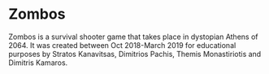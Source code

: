 # Zombos
Zombos is a survival shooter game that takes place in dystopian Athens of 2064. It was created between Oct 2018-March 2019 for educational purposes by Stratos Kanavitsas, Dimitrios Pachis, Themis Monastiriotis and Dimitris Kamaros.
